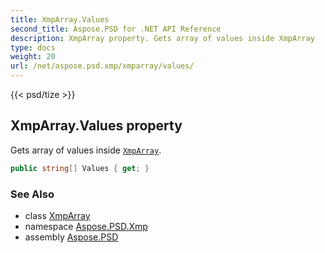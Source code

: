 ```yaml
---
title: XmpArray.Values
second_title: Aspose.PSD for .NET API Reference
description: XmpArray property. Gets array of values inside XmpArray
type: docs
weight: 20
url: /net/aspose.psd.xmp/xmparray/values/
---
```

{{< psd/tize >}}
## XmpArray.Values property

Gets array of values inside [`XmpArray`](../).

```csharp
public string[] Values { get; }
```

### See Also

* class [XmpArray](../)
* namespace [Aspose.PSD.Xmp](../../xmparray/)
* assembly [Aspose.PSD](../../../)


